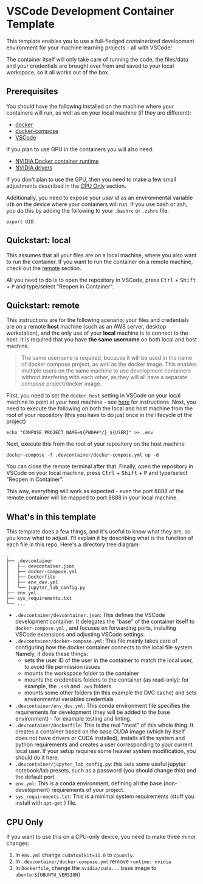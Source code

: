 # VSCode Development Container Template

This template enables you to use a full-fledged containerized development environment for your machine learning projects - all with VSCode!

The container itself will only take care of running the code, the files/data and your credentials are brought over from and saved to your local workspace, so it all works out of the box.

## Prerequisites

You should have the following installed on the machine where your containers will run, as well as on your local machine (if they are different):

- [docker](https://docs.docker.com/get-docker/)
- [docker-compose](https://docs.docker.com/compose/install/)
- [VSCode](https://code.visualstudio.com/docs/setup/setup-overview)

If you plan to use GPU in the containers you will also need:

- [NVIDIA Docker container runtime](https://github.com/NVIDIA/nvidia-docker)
- [NVIDIA drivers](https://github.com/NVIDIA/nvidia-docker/wiki/Frequently-Asked-Questions#how-do-i-install-the-nvidia-driver)

If you don't plan to use the GPU, then you need to make a few small adjustments described in the [CPU Only](#cpu-only) section.

Additionally, you need to expose your *user id* as an environmental variable `UID` on the device where your containers will run. If you use bash or zsh, you do this by adding the following to your `.bashrc` or `.zshrc` file:

```
export UID
```

## Quickstart: local

This assumes that all your files are on a local machine, where you also want to run the container. If you want to run the container on a remote machine, check out the [remote](#quickstart-remote) section.

All you need to do is to open the repository in VSCode, press <kbd>Ctrl</kbd> + <kbd>Shift</kbd> + <kbd>P</kbd> and type/select "Reopen in Container".

## Quickstart: remote

This instructions are for the following scenario: your files and credentials are on a remote **host** machine (such as an AWS server, desktop workstation), and the only use of your **local** machine is to connect to the host. It is required that you have **the same username** on both local and host machine.

> The same username is required, because it will be used in the name of docker compose project, as well as the docker image. This enables multiple users on the same machine to use development containers without interfering with each other, as they will all have a separate compose project/docker image.

First, you need to set the `docker.host` setting in VSCode on your local machine to point at your host machine - see [here](https://code.visualstudio.com/docs/remote/containers-advanced#_a-basic-remote-example) for instructions. Next, you need to execute the following on both the local and host machine from the root of your repository (this you have to do just once in the lifecycle of the project)

```
echo "COMPOSE_PROJECT_NAME=${PWD##*/}_${USER}" >> .env 
```

Next, execute this from the root of your repository on the host machine

``` 
docker-compose -f .devcontainer/docker-compose.yml up -d
```

You can close the remote terminal after that. Finally, open the repository in VSCode on your local machine, press <kbd>Ctrl</kbd> + <kbd>Shift</kbd> + <kbd>P</kbd> and type/select "Reopen in Container".

This way, everything will work as expected - even the port 8888 of the remote container will be mapped to port 8888 in your local machine.

## What's in this template

This template does a few things, and it's useful to know what they are, so you know what to adjust. I'll explain it by describing what is the function of each file in this repo. Here's a directory tree diagram:

``` 
.
├── .devcontainer
│   ├── devcontainer.json
│   ├── docker-compose.yml
│   ├── Dockerfile
│   ├── env_dev.yml
│   └── jupyter_lab_config.py
├── env.yml
├── sys_requirements.txt
└── ...
```

- `.devcontainer/devcontainer.json`: This defines the VSCode development container. It delegates the "base" of the container itself to `docker-compose.yml` , and focuses on forwarding ports, installing VSCode extensions and adjusting VSCode settings.
- `.devcontainer/docker-compose.yml`: This file mainly takes care of configuring how the docker container connects to the local file system. Namely, it does these things:
  - sets the user ID of the user in the container to match the local user, to avoid file permission issues
  - mounts the workspace folder to the container
  - mounts the credentials folders to the container (as read-only): for example, the `.ssh` and `.aws` folders
  - mounts some other folders (in this example the DVC cache) and sets environmental variables credentials
- `.devcontainer/env_dev.yml`: This conda environment file specifies the requirements for development (they will be added to the base environment) - for example testing and linting.
- `.devcontainer/Dockerfile`: This is the real "meat" of this whole thing. It creates a container based on the base CUDA image (which by itself does not have drivers or CUDA installed), installs all the system and python requirements and creates a user corresponding to your current local user. If your setup requires some heavier system modification, you should do it here.
- `.devcontainer/jupyter_lab_config.py`: this sets some useful jupyter notebook/lab presets, such as a password (you should change this) and the default port.
- `env.yml`: This is a conda environment, defining all the base (non-development) requirements of your project.
- `sys_requirements.txt`: This is a minimal system requirements (stuff you install with `apt-get` ) file.

## CPU Only

If you want to use this on a CPU-only device, you need to make three minor changes:

1. In `env.yml` change `cudatoolkit=11.0` to `cpuonly`.
2. In `.devcontainer/docker-compose.yml` remove `runtime: nvidia`
3. In `Dockerfile`, change the `nvidia/cuda...` base image to `ubuntu:${UBUNTU_VERSION}`
